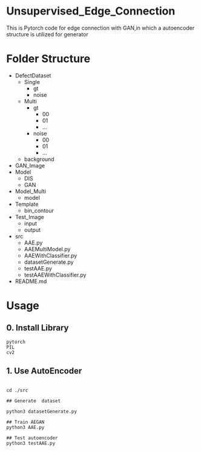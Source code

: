 # Unsupervised_Edge_Connection

This is Pytorch code for edge connection with GAN,in which a autoencoder structure is utilized for generator

# Folder Structure

- DefectDataset
    - Single
        - gt
        - noise
    - Multi
        - gt
            - 00
            - 01
            - ...
        - noise
            - 00
            - 01
            - ...
    - background
- GAN_Image
- Model
    - DIS
    - GAN
- Model_Multi
    - model
- Template
    - bin_contour
- Test_Image
    - input
    - output
- src
    - AAE.py
    - AAEMultiModel.py
    - AAEWithClassifier.py
    - datasetGenerate.py
    - testAAE.py
    - testAAEWithClassifier.py
- README.md

# Usage

## 0. Install Library

`pytorch` <br>
`PIL` <br>
`cv2` <br>

## 1. Use AutoEncoder


```

cd ./src

## Generate  dataset

python3 datasetGenerate.py

## Train AEGAN
python3 AAE.py

## Test autoencoder
python3 testAAE.py
```
